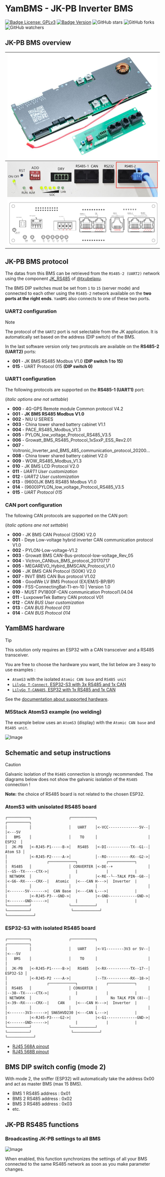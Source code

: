 # YamBMS - JK-PB Inverter BMS

[![Badge License: GPLv3](https://img.shields.io/badge/License-GPLv3-brightgreen.svg)](https://www.gnu.org/licenses/gpl-3.0)
[![Badge Version](https://img.shields.io/github/v/release/Sleeper85/esphome-yambms?include_prereleases&color=yellow&logo=DocuSign&logoColor=white)](https://github.com/Sleeper85/esphome-yambms/releases/latest)
![GitHub stars](https://img.shields.io/github/stars/Sleeper85/esphome-yambms)
![GitHub forks](https://img.shields.io/github/forks/Sleeper85/esphome-yambms)
![GitHub watchers](https://img.shields.io/github/watchers/Sleeper85/esphome-yambms)

## JK-PB BMS overview

|![Image](../../images/BMS_JK-PB_Inverter_BMS.png)|
|-|
|![Image](../../images/BMS_JK-PB_communication_connectors.jpg)|
|![Image](../../images/BMS_JK-PB_communication_board.png)|

## JK-PB BMS protocol

The datas from this BMS can be retrieved from the `RS485-2 (UART2)` network using the component [JK_RS485](https://github.com/txubelaxu/esphome-jk-bms/blob/main/components/jk_rs485_bms/README.md) of [@txubelaxu](https://github.com/txubelaxu).

The BMS DIP switches must be set from `1` to `15` (server mode) and connected to each other using the `RS485-2` network available on the **two ports at the right ends**. `YamBMS` also connects to one of these two ports.

### **UART2 configuration**

> [!NOTE]
> The protocol of the `UART2` port is not selectable from the JK application.
> It is automatically set based on the address (DIP switch) of the BMS.

In the last software version only two protocols are available on the **RS485-2 (UART2)** ports:

- **001** - JK BMS RS485 Modbus V1.0 **(DIP switch 1 to 15)**
- **015** - UART Protocol 015 **(DIP switch 0)**

### **UART1 configuration**

The following protocols are supported on the **RS485-1 (UART1)** port:

(*italic options ane not settable*)

- **000** - 4G-GPS Remote module Common protocol V4.2
- **001** - **JK BMS RS485 Modbus V1.0**
- **002** - NIU U SERIES
- **003** - China tower shared battery cabinet V1.1
- **004** - PACE_RS485_Modbus_V1.3
- **005** - PYLON_low_voltage_Protocol_RS485_V3.5
- **006** - Growatt_BMS_RS485_Protocol_1xSxxP_ESS_Rev2.01
- **007** - Voltronic_Inverter_and_BMS_485_communication_protocol_20200...
- **008** - China tower shared battery cabinet V2.0
- **009** - WOW_RS485_Modbus_V1.3
- **010** - JK BMS LCD Protocol V2.0
- **011** - *UART1 User customization*
- **012** - *UART2 User customization*
- **013** - (9600)JK BMS RS485 Modbus V1.0
- **014** - (9600)PYLON_low_voltage_Protocol_RS485_V3.5
- **015** - *UART Protocol 015*

### **CAN port configuration**

The following CAN protocols are supported on the CAN port:

(*italic options ane not settable*)

- **000** - JK BMS CAN Protocol (250K) V2.0
- **001** - Deye Low-voltage hybrid inverter CAN communication protocol V1.0
- **002** - PYLON-Low-voltage-V1.2
- **003** - Growatt BMS CAN-Bus-protocol-low-voltage_Rev_05
- **004** - Victron_CANbus_BMS_protocol_20170717
- **005** - MEGAREVO_Hybird_BMSCAN_Protocol_V1.0
- **006** - JK BMS CAN Protocol (500K) V2.0
- **007** - INVT BMS CAN Bus protocol V1.02
- **008** - GoodWe LV BMS Protocol (EX/EM/S-BP/BP)
- **009** - FSS-ConnectingBat-Tl-en-10 | Version 1.0
- **010** - MUST PV1800F-CAN communication Protocol1.04.04
- **011** - LuxpowerTek Battery CAN protocol V01
- **012** - *CAN BUS User customization*
- **013** - *CAN BUS Protocol 013*
- **014** - *CAN BUS Protocol 014*

## YamBMS hardware

> [!TIP]
> This solution only requires an ESP32 with a CAN transceiver and a RS485 transceiver.

You are free to choose the hardware you want, the list below are 3 easy to use examples :

- `AtomS3` with the isolated `Atomic CAN base` and `RS485 unit`
- [`LilyGo T-Connect`, ESP32-S3 with 3x RS485 and 1x CAN](https://github.com/Xinyuan-LilyGO/T-Connect)
- [`LilyGo T-CAN485`, ESP32 with 1x RS485 and 1x CAN](https://github.com/Xinyuan-LilyGO/T-CAN485)

See the [documentation about supported hardware](Supported_devices.md).

### M5Stack AtomS3 example (no welding)

The example below uses an `AtomS3` (display) with the `Atomic CAN base` and `RS485 unit`.

![Image](../../images/Solution_M5stack_AtomS3_CAN_base_RS485_unit.png "M5stack AtomS3 solution")

## Schematic and setup instructions

> [!CAUTION]
> Galvanic isolation of the `RS485` connection is strongly recommended.
> The diagrams below does not show the galvanic isolation of the `RS485` connection !

**Note:** the choice of RS485 board is not related to the chosen ESP32.

### AtomS3 with unisolated RS485 board

```
┌──────────┐                 ┌───────────┐                       ┌──────────┐
│          │                 │   UART    │<-VCC--------------5V--│          │<---5V
│   BMS    │                 │    TO     │                       │   ESP32  │
│  JK-PB   │<-RJ45-P1-----B->│   RS485   │<-DI-----------TX--G1--│  Atom S3 │
│          │<-RJ45-P2-----A->│           │--RO-----------RX--G2->│          │                  ┌────────────┐             ┌────────────┐
│  RS485   │                 │ CONVERTER │<-DE--+                │          │--G5--TX-----CTX->|            |             |            |
│ NETWORK  │                 │           │<-RE--└--TALK PIN--G8--│          │<-G6--RX-----CRX--|   Atomic   |<---CAN H--->|  Inverter  |
│          │                 │           │                       │          │<-------5V------->|  CAN Base  |<---CAN L--->|            |
|          |<-RJ45-P3---GND->|           |<-GND-------------GND->|          |<-------GND------>|            |             |            |
└──────────┘                 └───────────┘                       └──────────┘                  └────────────┘             └────────────┘
```

### ESP32-S3 with isolated RS485 board

```
┌──────────┐                 ┌───────────┐                       ┌──────────┐
│          │                 │   UART    │<-V1--------3V3 or 5V--│          │<---5V
│   BMS    │                 │    TO     │                       │          │
│  JK-PB   │<-RJ45-P1-----B->│   RS485   │<-RX-----------TX--17--│ ESP32-S3 │
│          │<-RJ45-P2 ----A->│           │--TX-----------RX--18->│          │                  ┌────────────┐             ┌────────────┐
│  RS485   │                 │ CONVERTER │                       │          │--38--TX-----CTX->|            |             |            |
│ NETWORK  │                 │           │      No TALK PIN (8)--│          │<-39--RX-----CRX--|    CAN     |<---CAN H--->|  Inverter  |
│          │                 │           │                       │          │<-------3V3------>| SN65HVD230 |<---CAN L--->|            |
|          |<-RJ45-P3----G2->|           |<-G1--------------GND->|          |<-------GND------>|            |             |            |
└──────────┘                 └───────────┘                       └──────────┘                  └────────────┘             └────────────┘
```

- [RJ45 568A pinout](../../images/RJ45-Pinout-T568A.jpg)
- [RJ45 568B pinout](../../images/RJ45-Pinout-T568B.jpg)

## BMS DIP switch config (mode 2)

With mode 2, the sniffer (ESP32) will automatically take the address 0x00 and act as master BMS (max 15 BMS).

- BMS 1 RS485 address : 0x01
- BMS 2 RS485 address : 0x02
- BMS 3 RS485 address : 0x03
- etc.

## JK-PB RS485 functions

### Broadcasting JK-PB settings to all BMS

![Image](../../images/YamBMS_JK-PB_RS485_Sniffer_Broadcast.png "Broadcasting JK-PB settings to all BMS")

When enabled, this function synchronizes the settings of all your BMS connected to the same RS485 network as soon as you make parameter changes.

